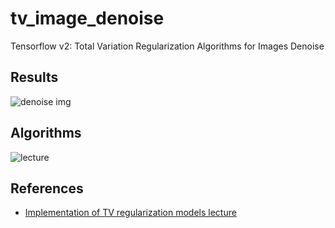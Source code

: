 # tv_image_denoise
Tensorflow v2: Total Variation Regularization Algorithms for Images Denoise

## Results
![denoise img](https://raw.github.com/ds-hwang/tv_image_denoise/master/imgs/denoise.png)

## Algorithms
![lecture](https://raw.github.com/ds-hwang/tv_image_denoise/master/imgs/lecture.png)

## References
* [Implementation of TV regularization models lecture](https://www.edwith.org/optimization2017/lecture/10558/)